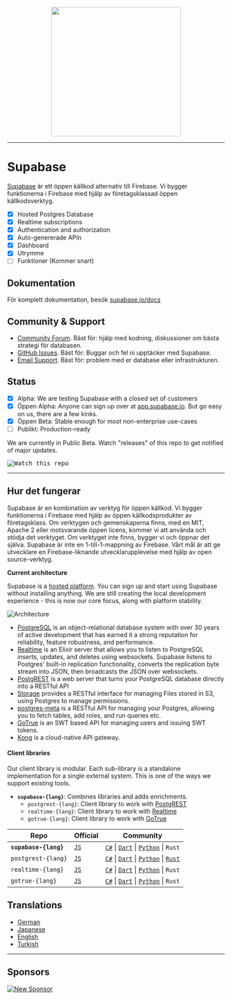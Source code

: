 <p align="center">
<img width="300" src="https://gitcdn.xyz/repo/supabase/supabase/master/web/static/supabase-light.svg"/>
</p>

---

# Supabase

[Supabase](https://supabase.io) är ett öppen källkod alternativ till Firebase. Vi bygger funktionerna i Firebase med hjälp av företagsklassad öppen källkodsverktyg.

- [x] Hosted Postgres Database
- [x] Realtime subscriptions
- [x] Authentication and authorization
- [x] Auto-genererade APIn
- [x] Dashboard
- [x] Utrymme
- [ ] Funktioner (Kommer snart)

## Dokumentation

För komplett dokumentation, besök [supabase.io/docs](https://supabase.io/docs)

## Community & Support

- [Community Forum](https://github.com/supabase/supabase/discussions). Bäst för: hjälp med kodning, diskussioner om bästa strategi för databasen.
- [GitHub Issues](https://github.com/supabase/supabase/issues). Bäst för: Buggar och fel ni upptäcker med Supabase.
- [Email Support](https://supabase.io/docs/support#business-support). Bäst för: problem med er database eller infrastrukturen.

## Status

- [x] Alpha: We are testing Supabase with a closed set of customers
- [x] Öppen Alpha: Anyone can sign up over at [app.supabase.io](https://app.supabase.io). But go easy on us, there are a few kinks.
- [x] Öppen Beta: Stable enough for most non-enterprise use-cases
- [ ] Publikt: Production-ready

We are currently in Public Beta. Watch "releases" of this repo to get notified of major updates.

<kbd><img src="https://gitcdn.link/repo/supabase/supabase/master/web/static/watch-repo.gif" alt="Watch this repo"/></kbd>

---

## Hur det fungerar

Supabase är en kombination av verktyg för öppen källkod. Vi bygger funktionerna i Firebase med hjälp av öppen källkodsprodukter av företagsklass. Om verktygen och gemenskaperna finns, med en MIT, Apache 2 eller motsvarande öppen licens, kommer vi att använda och stödja det verktyget. Om verktyget inte finns, bygger vi och öppnar det själva. Supabase är inte en 1-till-1-mappning av Firebase. Vårt mål är att ge utvecklare en Firebase-liknande utvecklarupplevelse med hjälp av open source-verktyg.

**Current architecture**

Supabase is a [hosted platform](https://app.supabase.io). You can sign up and start using Supabase without installing anything. We are still creating the local development experience - this is now our core focus, along with platform stability.

![Architecture](https://supabase.io/assets/images/supabase-architecture-9050a7317e9ec7efb7807f5194122e48.png)

- [PostgreSQL](https://www.postgresql.org/) is an object-relational database system with over 30 years of active development that has earned it a strong reputation for reliability, feature robustness, and performance.
- [Realtime](https://github.com/supabase/realtime) is an Elixir server that allows you to listen to PostgreSQL inserts, updates, and deletes using websockets. Supabase listens to Postgres' built-in replication functionality, converts the replication byte stream into JSON, then broadcasts the JSON over websockets.
- [PostgREST](http://postgrest.org/) is a web server that turns your PostgreSQL database directly into a RESTful API
- [Storage](https://github.com/supabase/storage-api) provides a RESTful interface for managing Files stored in S3, using Postgres to manage permissions.
- [postgres-meta](https://github.com/supabase/postgres-meta) is a RESTful API for managing your Postgres, allowing you to fetch tables, add roles, and run queries etc.
- [GoTrue](https://github.com/netlify/gotrue) is an SWT based API for managing users and issuing SWT tokens.
- [Kong](https://github.com/Kong/kong) is a cloud-native API gateway.

#### Client libraries

Our client library is modular. Each sub-library is a standalone implementation for a single external system. This is one of the ways we support existing tools.

- **`supabase-{lang}`**: Combines libraries and adds enrichments.
  - `postgrest-{lang}`: Client library to work with [PostgREST](https://github.com/postgrest/postgrest)
  - `realtime-{lang}`: Client library to work with [Realtime](https://github.com/supabase/realtime)
  - `gotrue-{lang}`: Client library to work with [GoTrue](https://github.com/netlify/gotrue)

| Repo                  | Official                                         | Community                                                                                                                                                                                                                  |
| --------------------- | ------------------------------------------------ | -------------------------------------------------------------------------------------------------------------------------------------------------------------------------------------------------------------------------- |
| **`supabase-{lang}`** | [`JS`](https://github.com/supabase/supabase-js)  | [`C#`](https://github.com/supabase/supabase-csharp) \| [`Dart`](https://github.com/supabase/supabase-dart) \| [`Python`](https://github.com/supabase/supabase-py) \| `Rust`                                                |
| `postgrest-{lang}`    | [`JS`](https://github.com/supabase/postgrest-js) | [`C#`](https://github.com/supabase/postgrest-csharp) \| [`Dart`](https://github.com/supabase/postgrest-dart) \| [`Python`](https://github.com/supabase/postgrest-py) \| [`Rust`](https://github.com/supabase/postgrest-rs) |
| `realtime-{lang}`     | [`JS`](https://github.com/supabase/realtime-js)  | [`C#`](https://github.com/supabase/realtime-csharp) \| [`Dart`](https://github.com/supabase/realtime-dart) \| [`Python`](https://github.com/supabase/realtime-py) \| `Rust`                                                |
| `gotrue-{lang}`       | [`JS`](https://github.com/supabase/gotrue-js)    | [`C#`](https://github.com/supabase/gotrue-csharp) \| [`Dart`](https://github.com/supabase/gotrue-dart) \| [`Python`](https://github.com/supabase/gotrue-py) \| `Rust`                                                      |

## Translations

- [German](https://github.com/supabase/supabase/blob/master/i18n/README.de.md)
- [Japanese](https://github.com/supabase/supabase/blob/master/i18n/README.jp.md)
- [English](https://github.com/supabase/supabase)
- [Turkish](https://github.com/supabase/supabase/blob/master/i18n/README.tr.md)

---

## Sponsors

[![New Sponsor](https://user-images.githubusercontent.com/10214025/90518111-e74bbb00-e198-11ea-8f88-c9e3c1aa4b5b.png)](https://github.com/sponsors/supabase)
